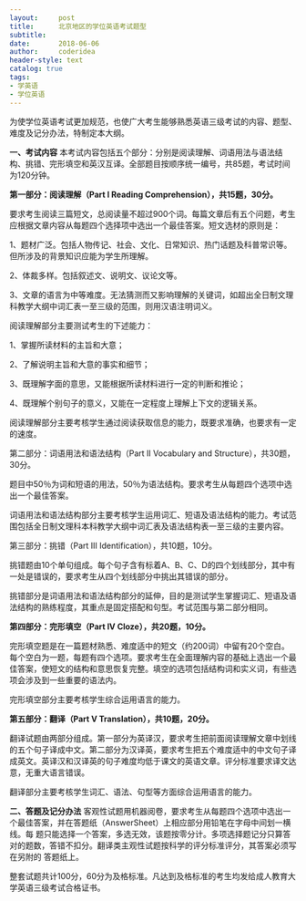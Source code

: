 ```yaml
---
layout:     post
title:      北京地区的学位英语考试题型
subtitle:   
date:       2018-06-06
author:     coderidea
header-style: text
catalog: true
tags:
- 学英语
- 学位英语
---
```


为使学位英语考试更加规范，也使广大考生能够熟悉英语三级考试的内容、题型、难度及记分办法，特制定本大纲。

**一、考试内容**
本考试内容包括五个部分：分别是阅读理解、词语用法与语法结构、挑错、完形填空和英汉互译。全部题目按顺序统一编号，共85题，考试时间为120分钟。

**第一部分：阅读理解（Part I Reading Comprehension），共15题，30分。**

要求考生阅读三篇短文，总阅读量不超过900个词。每篇文章后有五个问题，考生应根据文章内容从每题四个选择项中选出一个最佳答案。短文选材的原则是：

1、题材广泛。包括人物传记、社会、文化、日常知识、热门话题及科普常识等。但所涉及的背景知识应能为学生所理解。

2、体裁多样。包括叙述文、说明文、议论文等。

3、文章的语言为中等难度。无法猜测而又影响理解的关键词，如超出全日制文理科教学大纲中词汇表一至三级的范围，则用汉语注明词义。

阅读理解部分主要测试考生的下述能力：

1、掌握所读材料的主旨和大意；

2、了解说明主旨和大意的事实和细节；

3、既理解字面的意思，又能根据所读材料进行一定的判断和推论；

4、既理解个别句子的意义，又能在一定程度上理解上下文的逻辑关系。

阅读理解部分主要考核学生通过阅读获取信息的能力，既要求准确，也要求有一定的速度。

第二部分：词语用法和语法结构（Part II Vocabulary and Structure），共30题，30分。

题目中50％为词和短语的用法，50％为语法结构。要求考生从每题四个选项中选出一个最佳答案。

词语用法和语法结构部分主要考核学生运用词汇、短语及语法结构的能力。考试范围包括全日制文理科本科教学大纲中词汇表及语法结构表一至三级的主要内容。

第三部分：挑错（Part III Identification），共10题，10分。

挑错题由10个单句组成。每个句子含有标着A、B、C、D的四个划线部分，其中有一处是错误的，要求考生从四个划线部分中挑出其错误的部分。

挑错部分是词语用法和语法结构部分的延伸，目的是测试学生掌握词汇、短语及语法结构的熟练程度，其重点是固定搭配和句型。考试范围与第二部分相同。

**第四部分：完形填空（Part IV Cloze），共20题，10分。**

完形填空题是在一篇题材熟悉、难度适中的短文（约200词）中留有20个空白。每个空白为一题，每题有四个选项。要求考生在全面理解内容的基础上选出一个最佳答案，使短文的结构和意思恢复完整。填空的选项包括结构词和实义词，有些选项会涉及到一些重要的语法内。

完形填空部分主要考核学生综合运用语言的能力。

**第五部分：翻译（Part V Translation），共10题，20分。**

翻译试题由两部分组成。第一部分为英译汉，要求考生把前面阅读理解文章中划线的五个句子译成中文。第二部分为汉译英，要求考生把五个难度适中的中文句子译成英文。英译汉和汉译英的句子难度均低于课文的英语文章。评分标准要求译文达意，无重大语言错误。

翻译部分主要考核学生词汇、语法、句型等方面综合运用语言的能力。

**二、答题及记分办法**
客观性试题用机器阅卷，要求考生从每题四个选项中选出一个最佳答案，并在答题纸（AnswerSheet）上相应部分用铅笔在字母中间划一横线。每 题只能选择一个答案，多选无效，该题按零分计。多项选择题记分只算答对的题数，答错不扣分。翻译类主观性试题按科学的评分标准评分，其答案必须写在另附的 答题纸上。

整套试题共计100分，60分为及格标准。凡达到及格标准的考生均发给成人教育大学英语三级考试合格证书。
